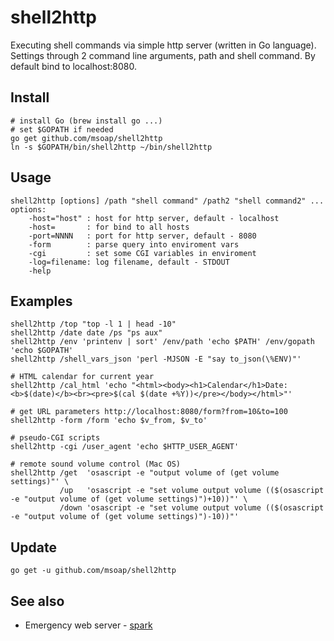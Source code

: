 shell2http
==========

Executing shell commands via simple http server (written in Go language).
Settings through 2 command line arguments, path and shell command.
By default bind to localhost:8080.

Install
-------

    # install Go (brew install go ...)
    # set $GOPATH if needed
    go get github.com/msoap/shell2http
    ln -s $GOPATH/bin/shell2http ~/bin/shell2http

Usage
-----

    shell2http [options] /path "shell command" /path2 "shell command2" ...
    options:
        -host="host" : host for http server, default - localhost
        -host=       : for bind to all hosts
        -port=NNNN   : port for http server, default - 8080
        -form        : parse query into enviroment vars
        -cgi         : set some CGI variables in enviroment
        -log=filename: log filename, default - STDOUT
        -help

Examples
--------

    shell2http /top "top -l 1 | head -10"
    shell2http /date date /ps "ps aux"
    shell2http /env 'printenv | sort' /env/path 'echo $PATH' /env/gopath 'echo $GOPATH'
    shell2http /shell_vars_json 'perl -MJSON -E "say to_json(\%ENV)"'
    
    # HTML calendar for current year
    shell2http /cal_html 'echo "<html><body><h1>Calendar</h1>Date: <b>$(date)</b><br><pre>$(cal $(date +%Y))</pre></body></html>"'
    
    # get URL parameters http://localhost:8080/form?from=10&to=100
    shell2http -form /form 'echo $v_from, $v_to'
    
    # pseudo-CGI scripts
    shell2http -cgi /user_agent 'echo $HTTP_USER_AGENT'
    
    # remote sound volume control (Mac OS)
    shell2http /get  'osascript -e "output volume of (get volume settings)"' \
               /up   'osascript -e "set volume output volume (($(osascript -e "output volume of (get volume settings)")+10))"' \
               /down 'osascript -e "set volume output volume (($(osascript -e "output volume of (get volume settings)")-10))"'

Update
------

    go get -u github.com/msoap/shell2http

See also
--------

 * Emergency web server - [spark](https://github.com/rif/spark)
